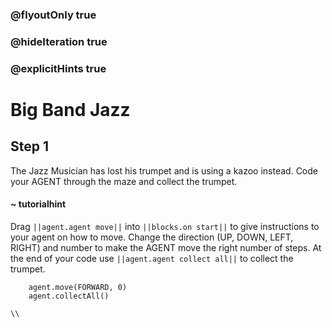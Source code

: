 ### @flyoutOnly true
### @hideIteration true
### @explicitHints true

# Big Band Jazz

## Step 1
The Jazz Musician has lost his trumpet and is using a kazoo instead. Code your AGENT through the maze and collect the trumpet.

#### ~ tutorialhint 
Drag ``||agent.agent move||`` into ``||blocks.on start||`` to give instructions to your agent on how to move. Change the direction (UP, DOWN, LEFT, RIGHT) and number to make the AGENT move the right number of steps. At the end of your code use ``||agent.agent collect all||`` to collect the trumpet.
```ghost
    agent.move(FORWARD, 0)
    agent.collectAll()
```
```template
\\
```
```package
```
